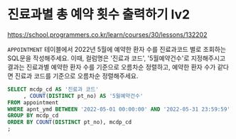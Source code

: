 # 진료과별 총 예약 횟수 출력하기 lv2
https://school.programmers.co.kr/learn/courses/30/lessons/132202

`APPOINTMENT` 테이블에서 2022년 5월에 예약한 환자 수를 진료과코드 별로 조회하는 SQL문을 작성해주세요. 이때, 컬럼명은 '진료과 코드', '5월예약건수'로 지정해주시고 결과는 진료과별 예약한 환자 수를 기준으로 오름차순 정렬하고, 예약한 환자 수가 같다면 진료과 코드를 기준으로 오름차순 정렬해주세요.

```sql
SELECT mcdp_cd AS '진료과 코드'
     , COUNT(DISTINCT pt_no) AS '5월예약건수'
FROM appointment
WHERE apnt_ymd BETWEEN '2022-05-01 00:00:00' AND '2022-05-31 23:59:59'
GROUP BY mcdp_cd
ORDER BY COUNT(DISTINCT pt_no), mcdp_cd
;
```
